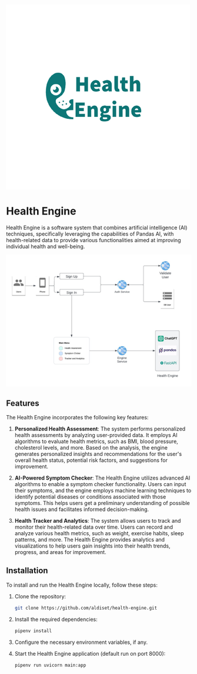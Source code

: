 ![Logo](image/health-engine-icon-transparent.png)
# Health Engine

Health Engine is a software system that combines artificial intelligence (AI) techniques, specifically leveraging the capabilities of Pandas AI, with health-related data to provide various functionalities aimed at improving individual health and well-being.

![Flow](image/ac4cc8bc-9692-44ea-83a1-536a9c318326.jfif)

## Features

The Health Engine incorporates the following key features:

1. **Personalized Health Assessment**: The system performs personalized health assessments by analyzing user-provided data. It employs AI algorithms to evaluate health metrics, such as BMI, blood pressure, cholesterol levels, and more. Based on the analysis, the engine generates personalized insights and recommendations for the user's overall health status, potential risk factors, and suggestions for improvement.

2. **AI-Powered Symptom Checker**: The Health Engine utilizes advanced AI algorithms to enable a symptom checker functionality. Users can input their symptoms, and the engine employs machine learning techniques to identify potential diseases or conditions associated with those symptoms. This helps users get a preliminary understanding of possible health issues and facilitates informed decision-making.

3. **Health Tracker and Analytics**: The system allows users to track and monitor their health-related data over time. Users can record and analyze various health metrics, such as weight, exercise habits, sleep patterns, and more. The Health Engine provides analytics and visualizations to help users gain insights into their health trends, progress, and areas for improvement.

## Installation

To install and run the Health Engine locally, follow these steps:

1. Clone the repository:

   ```bash
   git clone https://github.com/aldiset/health-engine.git
   ```

2. Install the required dependencies:

   ```bash
   pipenv install 
   ```

3. Configure the necessary environment variables, if any.


4. Start the Health Engine application (default run on port 8000):

   ``` 
   pipenv run uvicorn main:app 
   ```